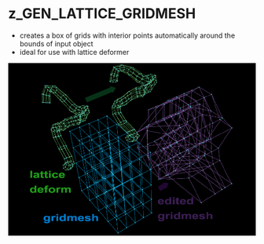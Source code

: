 # z_GEN_LATTICE_GRIDMESH
- creates a box of grids with interior points automatically around the bounds of input object 
- ideal for use with lattice deformer 

![z_GEN_LATTICE_GRIDMESH](https://raw.githubusercontent.com/CorvaeOboro/zenv/master/hip/z_GEN_LATTICE_GRIDMESH/z_GEN_LATTICE_GRIDMESH.jpg?raw=true "z_GEN_LATTICE_GRIDMESH")